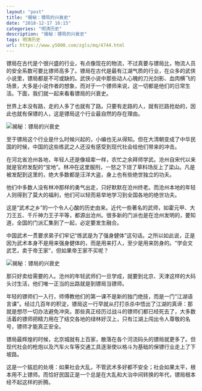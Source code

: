 ```yaml
---
layout: "post"
title: "揭秘：镖局的兴衰史"
date: "2018-12-17 16:15"
categories: "明清历史"
description: "揭秘：镖局的兴衰史"
tags: 明清历史
url: https://www.y5000.com/zgls/mq/4744.html
---
```






镖局在古代是个很兴盛的行业，有点像现在的物流，不过真要与镖局比，物流人员的安全系数可要比镖师高多了。镖局在古代是最有江湖气质的行业，在众多的武侠小说里，镖局都是不可或缺的。武侠小说中那些动人心魄的刀光剑影、血肉横飞的场景，大多是小说作者的想象，而对于一个镖师来说，这一切都是他们的日常生活。下面，我们就一起来看看镖局的兴衰史。

世界上本没有路，走的人多了也就有了路。只要有走路的人，就有拦路抢劫的，因此也就有保镖的人，这是镖局这个行业最自然的存在理由。

![揭秘：镖局的兴衰史](/uploads/allimg/161108/6-16110Q052261R.JPG)

至于镖局这个行业是什么时候兴起的，小编也无从得知。但在大清朝变成了中华民国的时候，中国的这些练武之人还没有感受到现代社会给他们带来的冲击。

在河北省沧州各地，年轻人还是像祖辈一样，农忙之余拜师学武。沧州自宋代以来就是官府发配的“宝地”。林冲在这里服刑，一怒之下烧了草料场反上了梁山。凡是被发配到这里的，绝大多数都是汪洋大盗，身上也有些绝世独立的功夫。

他们中多数人没有林冲那样的勇气出走，只好默默在沧州终老。而沧州本地的年轻人则得到了莫大的福利，他们可以轻而易举地学习到全国各地的绝世功夫。

这是“武术之乡”的一个令人心酸的历史由来。近代一些著名的武师，如霍元甲、大刀王五、千斤神力王子平等，都源出沧州。很多新的门派也是在沧州发明的，要知道，全国的门派汇集到了一起，必定要发生融合。

中国武术一贯要求弟子们牢记“练武是为了强身健体”这句话。之所以如此说，正是因为武术本身不是用来强身健体的，而是用来打人，至少是用来防身的。“学会文武艺，卖于帝王家”，但如果帝王家不买呢？

![揭秘：镖局的兴衰史](/uploads/allimg/161108/6-16110Q05242144.JPG)

那只好卖给需要的人。沧州的年轻武师们一旦学成，就要到北京、天津这样的大码头讨生活，他们唯一正当的出路就是到镖局当镖师。

年轻的镖师们一入行，师傅教他们的第一课不是新的独门绝技，而是一门“江湖语言课”。经过几百年的积淀，镖局这一行早就从打打杀杀中悟出了江湖的真谛：那就是想尽一切办法避免冲突。那些真正经历过战斗的镖师们都已经死去了，大多数活着的镖师把精力用在了结交各地的绿林好汉上，只有江湖上闯出令人尊敬的名号，镖师才能真正安全。

镖局最辉煌的时候，北京城就有上百家，散落在各个河流码头的镖局就更多了。但现代社会的枪炮以及汽车火车等交通工具逐渐使以格斗为基础的保镖行业走上了下坡路。

这是一个尴尬的处境：如果社会大乱，不管武术多好都不安全；社会如果太平，根本用不上镖师。而恰好民国正是一个总是在大乱和大治中间转换的年代，镖局根本经不起这样的折腾。
